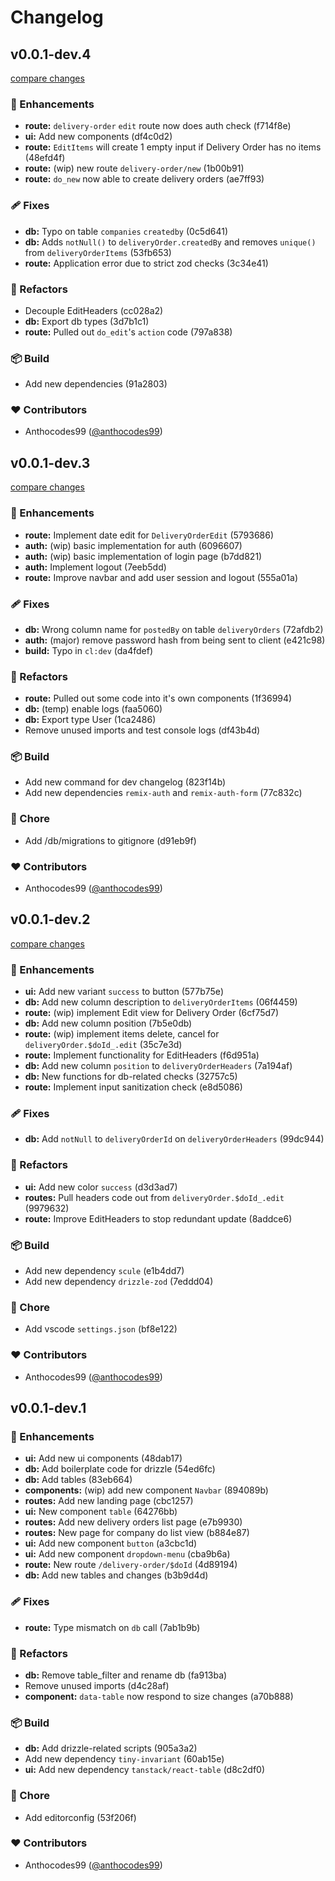 # Changelog


## v0.0.1-dev.4

[compare changes](https://gh-antho/anthocodes99/do-maker-remix/compare/v0.0.1-dev.3...v0.0.1-dev.4)

### 🚀 Enhancements

- **route:** `delivery-order` `edit` route now does auth check (f714f8e)
- **ui:** Add new components (df4c0d2)
- **route:** `EditItems` will create 1 empty input if Delivery Order has no items (48efd4f)
- **route:** (wip) new route `delivery-order/new` (1b00b91)
- **route:** `do_new` now able to create delivery orders (ae7ff93)

### 🩹 Fixes

- **db:** Typo on table `companies` `createdby` (0c5d641)
- **db:** Adds `notNull()` to `deliveryOrder.createdBy` and removes `unique()` from `deliveryOrderItems` (53fb653)
- **route:** Application error due to strict zod checks (3c34e41)

### 💅 Refactors

- Decouple EditHeaders (cc028a2)
- **db:** Export db types (3d7b1c1)
- **route:** Pulled out `do_edit`'s `action` code (797a838)

### 📦 Build

- Add new dependencies (91a2803)

### ❤️ Contributors

- Anthocodes99 ([@anthocodes99](http://github.com/anthocodes99))

## v0.0.1-dev.3

[compare changes](https://gh-antho/anthocodes99/do-maker-remix/compare/v0.0.1-dev.2...v0.0.1-dev.3)

### 🚀 Enhancements

- **route:** Implement date edit for `DeliveryOrderEdit` (5793686)
- **auth:** (wip) basic implementation for auth (6096607)
- **auth:** (wip) basic implementation of login page (b7dd821)
- **auth:** Implement logout (7eeb5dd)
- **route:** Improve navbar and add user session and logout (555a01a)

### 🩹 Fixes

- **db:** Wrong column name for `postedBy` on table `deliveryOrders` (72afdb2)
- **auth:** (major) remove password hash from being sent to client (e421c98)
- **build:** Typo in `cl:dev` (da4fdef)

### 💅 Refactors

- **route:** Pulled out some code into it's own components (1f36994)
- **db:** (temp) enable logs (faa5060)
- **db:** Export type User (1ca2486)
- Remove unused imports and test console logs (df43b4d)

### 📦 Build

- Add new command for dev changelog (823f14b)
- Add new dependencies `remix-auth` and `remix-auth-form` (77c832c)

### 🏡 Chore

- Add /db/migrations to gitignore (d91eb9f)

### ❤️ Contributors

- Anthocodes99 ([@anthocodes99](http://github.com/anthocodes99))

## v0.0.1-dev.2

[compare changes](https://gh-antho/anthocodes99/do-maker-remix/compare/v0.0.1-dev.1...v0.0.1-dev.2)

### 🚀 Enhancements

- **ui:** Add new variant `success` to button (577b75e)
- **db:** Add new column description to `deliveryOrderItems` (06f4459)
- **route:** (wip) implement Edit view for Delivery Order (6cf75d7)
- **db:** Add new column position (7b5e0db)
- **route:** (wip) implement items delete, cancel for `deliveryOrder.$doId_.edit` (35c7e3d)
- **route:** Implement functionality for EditHeaders (f6d951a)
- **db:** Add new column `position` to `deliveryOrderHeaders` (7a194af)
- **db:** New functions for db-related checks (32757c5)
- **route:** Implement input sanitization check (e8d5086)

### 🩹 Fixes

- **db:** Add `notNull` to `deliveryOrderId` on `deliveryOrderHeaders` (99dc944)

### 💅 Refactors

- **ui:** Add new color `success` (d3d3ad7)
- **routes:** Pull headers code out from `deliveryOrder.$doId_.edit` (9979632)
- **route:** Improve EditHeaders to stop redundant update (8addce6)

### 📦 Build

- Add new dependency `scule` (e1b4dd7)
- Add new dependency `drizzle-zod` (7eddd04)

### 🏡 Chore

- Add vscode `settings.json` (bf8e122)

### ❤️ Contributors

- Anthocodes99 ([@anthocodes99](http://github.com/anthocodes99))

## v0.0.1-dev.1


### 🚀 Enhancements

- **ui:** Add new ui components (48dab17)
- **db:** Add boilerplate code for drizzle (54ed6fc)
- **db:** Add tables (83eb664)
- **components:** (wip) add new component `Navbar` (894089b)
- **routes:** Add new landing page (cbc1257)
- **ui:** New component `table` (64276bb)
- **routes:** Add new delivery orders list page (e7b9930)
- **routes:** New page for company do list view (b884e87)
- **ui:** Add new component `button` (a3cbc1d)
- **ui:** Add new component `dropdown-menu` (cba9b6a)
- **route:** New route `/delivery-order/$doId` (4d89194)
- **db:** Add new tables and changes (b3b9d4d)

### 🩹 Fixes

- **route:** Type mismatch on `db` call (7ab1b9b)

### 💅 Refactors

- **db:** Remove table_filter and rename db (fa913ba)
- Remove unused imports (d4c28af)
- **component:** `data-table` now respond to size changes (a70b888)

### 📦 Build

- **db:** Add drizzle-related scripts (905a3a2)
- Add new dependency `tiny-invariant` (60ab15e)
- **ui:** Add new dependency `tanstack/react-table` (d8c2df0)

### 🏡 Chore

- Add editorconfig (53f206f)

### ❤️ Contributors

- Anthocodes99 ([@anthocodes99](http://github.com/anthocodes99))

